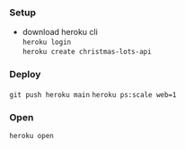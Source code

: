 ### Setup

- download heroku cli  
  `heroku login`  
  `heroku create christmas-lots-api`

### Deploy

`git push heroku main`
`heroku ps:scale web=1`

### Open

`heroku open`
